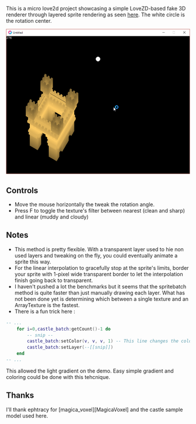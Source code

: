 This is a micro love2d project showcasing a simple LoveZD-based fake 3D renderer through layered sprite rendering as seen [here][reddit_post]. The white circle is the rotation center. 

![Screenshot of the demo](https://raw.githubusercontent.com/Eiyeron/layer_demo/master/screenshot.png)

## Controls

- Move the mouse horizontally the tweak the rotation angle.
- Press F to toggle the texture's filter between nearest (clean and sharp) and linear (muddy and cloudy)

## Notes

- This method is pretty flexible. With a transparent layer used to hie non used layers and tweaking on the fly, you could eventually animate a sprite this way.
- For the linear interpolation to gracefully stop at the sprite's limits, border your sprite with 1-pixel wide transparent border to let the interpolation finish going back to transparent.
- I haven't pushed a lot the benchmarks but it seems that the spritebatch method is quite faster than just manually drawing each layer. What has not been done yet is determining which between a single texture and an ArrayTexture is the fastest.
- There is a fun trick here : 
```lua
-- ...
    for i=0,castle_batch:getCount()-1 do
        -- snip --
        castle_batch:setColor(v, v, v, 1) -- This line changes the color for the next layers
        castle_batch:setLayer(--[[snip]])
    end
-- ...
```
This allowed the light gradient on the demo. Easy simple gradient and coloring could be done with this tehcnique. 

## Thanks

I'll thank ephtracy for [magica_voxel][MagicaVoxel] and the castle sample model used here.

[reddit_post]: https://www.reddit.com/r/gamedev/comments/57x7n3/really_cool_fake_3d_in_gamemaker_by_the_creator/
[magica]: http://ephtracy.github.io/
